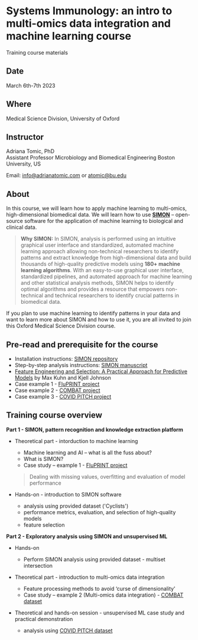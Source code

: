 # Systems Immunology: an intro to multi-omics data integration and machine learning course
Training course materials

## Date
March 6th-7th 2023

## Where
Medical Science Division, University of Oxford

## Instructor

Adriana Tomic, PhD  
Assistant Professor Microbiology and Biomedical Engineering
Boston University, US

Email: [info@adrianatomic.com](mailto:info@adrianatomic.com) or [atomic@bu.edu](mailto:atomic@bu.edu)

## About

In this course, we will learn how to apply machine learning to multi-omics, high-dimensional biomedical data.
We will learn how to use [**SIMON**](https://www.cell.com/patterns/fulltext/S2666-3899(20)30242-7) – open-source software for the application of machine learning to biological and clinical data.

> **Why SIMON:** 
 In SIMON, analysis is performed using an intuitive graphical user interface and standardized, automated machine learning approach allowing non-technical researchers to identify patterns and extract knowledge from high-dimensional data and build thousands of high-quality predictive models using **180+ machine learning algorithms**. With an easy-to-use graphical user interface, standardized pipelines, and automated approach for machine learning and other statistical analysis methods, SIMON helps to identify optimal algorithms and provides a resource that empowers non-technical and technical researchers to identify crucial patterns in biomedical data.
 
If you plan to use machine learning to identify patterns in your data and want to learn more about SIMON and how to use it, you are all invited to join this Oxford Medical Science Division course.

## Pre-read and prerequisite for the course

-  Installation instructions: [SIMON repository](https://github.com/genular/simon-frontend)
-  Step-by-step analysis instructions: [SIMON manuscript](https://www.cell.com/patterns/fulltext/S2666-3899(20)30242-7)
- [Feature Engineering and Selection: A Practical Approach for Predictive Models](https://bookdown.org/max/FES/) by Max Kuhn and Kjell Johnson
- Case example 1 - [FluPRINT project](https://www.jimmunol.org/content/early/2019/06/13/jimmunol.1900033)
- Case example 2 - [COMBAT project](https://www.cell.com/cell/fulltext/S0092-8674(22)00070-8?_)
- Case example 3 - [COVID PITCH project](https://www.nature.com/articles/s41467-022-28898-1)

## Training course overview

**Part 1 - SIMON, pattern recognition and knowledge extraction platform**

- Theoretical part - intorduction to machine learning
    - Machine learning and AI – what is all the fuss about?
    - What is SIMON?
    - Case study – example 1 - [FluPRINT project](https://fluprint.com/)
    > Dealing with missing values, overfitting and evaluation of model performance

- Hands-on - introduction to SIMON software 
    - analysis using provided dataset ('Cyclists') 
    - performance metrics, evaluation, and selection of high-quality models
    - feature selection
    
**Part 2 - Exploratory analysis using SIMON and unsupervised ML**
- Hands-on
    - Perform SIMON analysis using provided dataset - multiset intersection

- Theoretical part - introduction to multi-omics data integration
    - Feature processing methods to avoid ‘curse of dimensionality'
    - Case study – example 2 (Multi-omics data integration) - [COMBAT dataset](https://www.combat.ox.ac.uk/)

- Theoretical and hands-on session - unsupervised ML case study and practical demonstration
    - analysis using [COVID PITCH dataset](https://zenodo.org/record/4905965)
    
